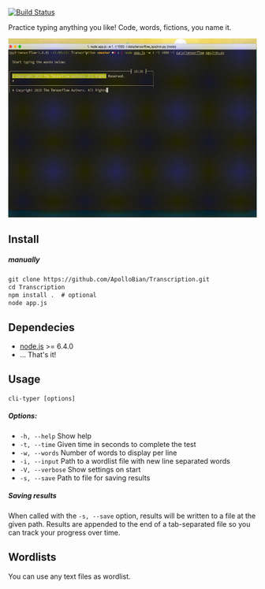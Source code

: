 [![Build Status](https://travis-ci.org/ApolloBian/Transcription.svg?branch=master)](https://travis-ci.org/ApolloBian/Transcription)

Practice typing anything you like! Code, words, fictions, you name it.

![cli-typer demo gif](resources/out.gif)

## Install


##### manually
```
git clone https://github.com/ApolloBian/Transcription.git
cd Transcription
npm install .  # optional
node app.js
```

## Dependecies

- [node.js](https://github.com/nodejs/node) >= 6.4.0
- ... That's it!

## Usage
```
cli-typer [options]
```

##### Options:
- `-h, --help` Show help
- `-t, --time` Given time in seconds to complete the test
- `-w, --words` Number of words to display per line
- `-i, --input` Path to a wordlist file with new line separated words
- `-V, --verbose` Show settings on start
- `-s, --save` Path to file for saving results

##### Saving results

When called with the `-s, --save` option, results will be written to a file at the given path. Results are appended to the end of a tab-separated file so you can track your progress over time.

## Wordlists

You can use any text files as wordlist.
